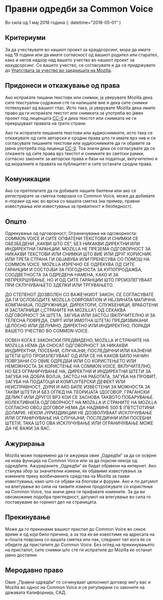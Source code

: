 # Правни одредби за Common Voice 

Во сила од 1 мај 2018 година 
{: datetime="2018-05-01" }

## Критериуми

За да учествувате во нашиот проект за краудсорсинг, мора да имате над 19 години или да имате согласност од вашиот родител или старател, како и негов надзор над вашето учество во нашиот проект за краудсорсинг. Со вашето учество, се согласувате и да се придржувате до [Упатствата за учество во заедницата на Mozilla](https://www.mozilla.org/about/governance/policies/participation/). 

## Придонеси и откажување од права

Ако испраќате пишани текстови или снимки, ја уверувате Mozilla дека сите текстуални содржини сте ги напишале вие и дека сите снимки потекнуваат од вашиот глас. Исто така, ја уверувате Mozilla дека имате право да ги испраќате текстот или снимката за употреба во јавен проект под лиценцата [CC-0](https://creativecommons.org/publicdomain/zero/1.0/) и дека текстот или снимката не ги прекршуваат правата на трети страни. 

Ако ги испратите пишаните текстови или аудиоснимките, исто така се откажувате од сите авторски и сродни права што ги имате врз нив и се согласувате пишаните текстови или аудиоснимките да ги објавите за јавна употреба под лиценца [CC-0](https://creativecommons.org/publicdomain/zero/1.0/). Тоа значи дека се согласувате да се откажете од сите права врз текстот и снимките во светски рамки, согласно законите за авторски права и бази на податоци, вклучително и од моралните и правата на публицитет и сите останати сродни права.

## Комуникации

Ако се претплатите да ги добивате нашите билтени или ако се регистрирате за сметка поврзана со Common Voice, може да добивате е-пораки од нас во врска со вашата сметка (на пример, правни известувања или известувања за приватност и безбедност).

## Општо

Одрекување од одговорност; Oграничување на одговорноста: COMMON VOICE И СИТЕ ОПФАТЕНИ ТЕКСТОВИ И СНИМКИ СЕ ОБЕЗБЕДЕНИ „КАКВИ ШТО СЕ“, БЕЗ НИКАКВИ ДИРЕКТНИ ИЛИ ИНДИРЕКТНИ ГАРАНЦИИ. MOZILLA НЕ ПРЕЗЕМА ОДГОВОРНОСТ ЗА НИКАКВИ ТЕКСТОВИ ИЛИ СНИМКИ ШТО ВИЕ ИЛИ ДРУГ КОРИСНИК ИЛИ ТРЕТА СТРАНА ГИ ОБЈАВУВА ИЛИ ПРЕНЕСУВА СО ПОМОШ НА COMMON VOICE. MOZILLA ИЗРЕЧНО СЕ ОДРЕКУВА ОД СИТЕ ГАРАНЦИИ И СОСТОЈБИ ЗА ПОГОДНОСТА ЗА КУПОПРОДАЖБА, СООДВЕТНОСТА ЗА ОДРЕДЕНА НАМЕНА, КАКО И ЗА НЕПРЕКРШУВАЊЕ, НО И ОД СИТЕ ГАРАНЦИИ ШТО ПРОИЗЛЕГУВААТ ПРИ СКЛУЧУВАЊЕТО ЗДЕЛКИ ИЛИ ТРГУВАЊЕТО.

ДО СТЕПЕНОТ ДОЗВОЛЕН СО ВАЖЕЧКИОТ ЗАКОН, СЕ СОГЛАСУВАТЕ ДА ГИ ОСЛОБОДИТЕ MOZILLA CORPORATION И НЕЈЗИНАТА МАТИЧНА КОМПАНИЈА, ПОДРУЖНИЦИ, ДИРЕКТОРИ, СЛУЖБЕНИЦИ, ВРАБОТЕНИ И ЗАСТАПНИЦИ („СТРАНИТЕ НА MOZILLA“) ОД СЕКАКВА ОДГОВОРНОСТ ЗА ШТЕТА, ЗАГУБА ИЛИ ЗАСТОЈ (ВКЛУЧИТЕЛНО И ЗА ТЕЛЕСНА ПОВРЕДА, СМРТ ИЛИ ИМОТНА ШТЕТА) ПРЕДИЗВИКАНИ ЦЕЛОСНО ИЛИ ДЕЛУМНО, ДИРЕКТНО ИЛИ ИНДИРЕКТНО, ПОРАДИ ВАШЕТО УЧЕСТВО ВО COMMON VOICE.

ОСВЕН КОГА Е ЗАКОНСКИ ПРЕДВИДЕНО, MOZILLA И СТРАНИТЕ НА MOZILLA НЕМА ДА СНОСАТ ОДГОВОРНОСТ ЗА НИКАКВИ ИНДИРЕКТНИ, ПОСЕБНИ, СЛУЧАЈНИ, ПОСЛЕДИЧНИ ИЛИ КАЗНЕНИ ШТЕТИ ШТО ПРОИЗЛЕГУВААТ ОД ИЛИ СЕ НА КАКОВ БИЛО НАЧИН ПОВРЗАНИ СО ОВИЕ ОДРЕДБИ ИЛИ СО КОРИСТЕЊЕТО ИЛИ НЕМОЖНОСТА ЗА КОРИСТЕЊЕ НА COMMON VOICE, ВКЛУЧИТЕЛНО, НО БЕЗ ОГРАНИЧУВАЊЕ НА, ДИРЕКТНИ И ИНДИРЕКТНИ ШТЕТИ ЗА ЗАГУБА НА ДОБРА ВОЛЈА, ЗАСТОЈ НА РАБОТАТА, ЗАГУБА НА ПРОФИТ, ЗАГУБА НА ПОДАТОЦИ И КОМПЈУТЕРСКИ ДЕФЕКТ ИЛИ НЕИСПРАВНОСТ, ДУРИ И АКО БИЛЕ ИЗВЕСТЕНИ ЗА МОЖНОСТА ЗА ТАКВИ ШТЕТИ И БЕЗ ОГЛЕД НА ТЕОРИЈАТА (ДОГОВОР, ГРАЃАНСКИ ДЕЛИКТ ИЛИ ДРУГО) ВРЗ КОИ СЕ ЗАСНОВА ТАКВОТО ПОБАРУВАЊЕ. КОЛЕКТИВНАТА ОДГОВОРНОСТ НА MOZILLA И СТРАНИТЕ НА MOZILLA СОГЛАСНО ОВОЈ ДОГОВОР НЕМА ДА НАДМИНЕ 500 $ (ПЕТСТОТИНИ ДОЛАРИ). НЕКОИ ЈУРИЗДИКЦИИ НЕ ДОЗВОЛУВААТ ИСКЛУЧУВАЊЕ ИЛИ ОГРАНИЧУВАЊЕ НА СЛУЧАЈНИ, ПОСЛЕДИЧНИ ИЛИ ПОСЕБНИ ШТЕТИ, ТАКА ШТО ОВА ИСКЛУЧУВАЊЕ ИЛИ ОГРАНИЧУВАЊЕ МОЖЕ ДА НЕ ВАЖИ ЗА ВАС.

## Ажурирања 

Mozilla може повремено да ги ажурира овие „Одредби“ за да се осврне на нова функција на Common Voice или за да појасни некоја од одредбите. Ажурираните „Одредби“ ќе бидат објавени на интернет. Ако станува збор за значителни измени, ќе објавиме известување за измените преку вообичаените средства на Mozilla за такви известувања, како што се објави на блогови и форуми. Ако и по датумот на влегување во сила на таквите измени продолжувате со користење на Common Voice, тоа значи дека ги прифаќате измените. За да ви овозможиме подобра прегледност, датумот на влегување во сила го поставуваме во горниот дел на страницата.

## Прекинување 

Може да го прекинеме вашиот пристап до Common Voice во секое време и од која било причина, а за тоа ќе ве известиме на адресата на е-пошта поврзана со вашата сметка или пак, следниот пат кога ќе се обидете да пристапите до Common Voice. Без оглед на прекинувањето на пристапот, сите снимки што сте ги испратиле до Mozilla ќе останат јавно достапни.

## Меродавно право

Овие „Правни одредби“ го сочинуваат целосниот договор меѓу вас и Mozilla во однос на Common Voice и се регулирани со законите на државата Калифорнија, САД.
